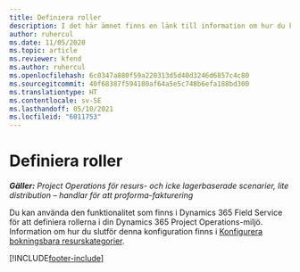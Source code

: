 ```yaml
---
title: Definiera roller
description: I det här ämnet finns en länk till information om hur du konfigurerar bokningsbara resurskategorier.
author: ruhercul
ms.date: 11/05/2020
ms.topic: article
ms.reviewer: kfend
ms.author: ruhercul
ms.openlocfilehash: 6c0347a880f59a220313d5d40d3246d6857c4c80
ms.sourcegitcommit: 40f68387f594180af64a5e5c748b6efa188bd300
ms.translationtype: HT
ms.contentlocale: sv-SE
ms.lasthandoff: 05/10/2021
ms.locfileid: "6011753"
---
```

# <a name="define-roles"></a>Definiera roller

_**Gäller:** Project Operations för resurs- och icke lagerbaserade scenarier, lite distribution – handlar för att proforma-fakturering_

Du kan använda den funktionalitet som finns i Dynamics 365 Field Service för att definiera rollerna i din Dynamics 365 Project Operations-miljö. Information om hur du slutför denna konfiguration finns i [Konfigurera bokningsbara resurskategorier](/dynamics365/field-service/set-up-bookable-resource-categories).


[!INCLUDE[footer-include](../includes/footer-banner.md)]